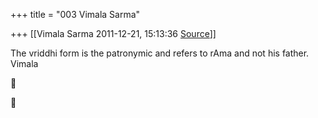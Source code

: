 +++
title = "003 Vimala Sarma"

+++
[[Vimala Sarma	2011-12-21, 15:13:36 [Source](https://groups.google.com/g/samskrita/c/F3zKLnBEw8o)]]



The vriddhi form is the patronymic and refers to rAma and not his father.  
Vimala  





